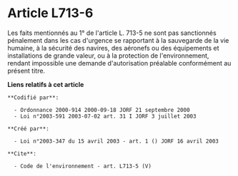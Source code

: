 # Article L713-6

Les faits mentionnés au 1° de l'article L. 713-5 ne sont pas sanctionnés pénalement dans les cas d'urgence se rapportant à la
sauvegarde de la vie humaine, à la sécurité des navires, des aéronefs ou des équipements et installations de grande valeur,
ou à la protection de l'environnement, rendant impossible une demande d'autorisation préalable conformément au présent titre.

**Liens relatifs à cet article**

	**Codifié par**:

	  - Ordonnance 2000-914 2000-09-18 JORF 21 septembre 2000
	  - Loi n°2003-591 2003-07-02 art. 31 I JORF 3 juillet 2003

	**Créé par**:

	  - Loi n°2003-347 du 15 avril 2003 - art. 1 () JORF 16 avril 2003

	**Cite**:

	  - Code de l'environnement - art. L713-5 (V)
